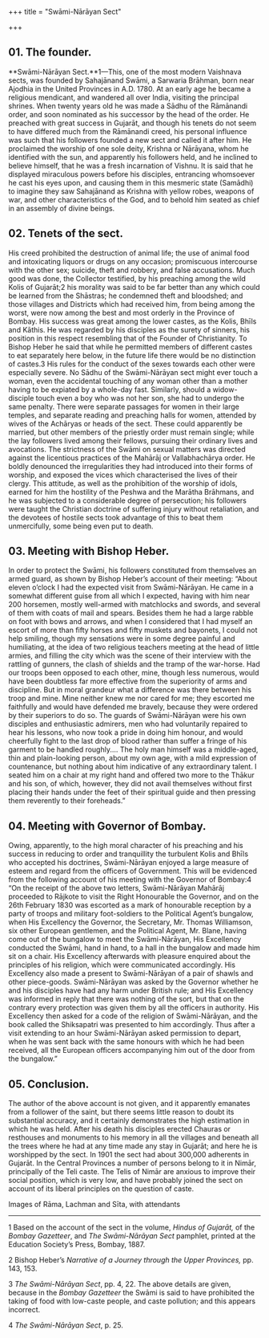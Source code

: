 +++
title = "Swāmi-Nārāyan Sect"

+++

## 01. The founder.

**Swāmi-Nārāyan Sect.**1—This, one of the most modern Vaishnava sects, was founded by Sahajānand Swāmi, a Sarwaria Brāhman, born near Ajodhia in the United Provinces in A.D. 1780. At an early age he became a religious mendicant, and wandered all over India, visiting the principal shrines. When twenty years old he was made a Sādhu of the Rāmānandi order, and soon nominated as his successor by the head of the order. He preached with great success in Gujarāt, and though his tenets do not seem to have differed much from the Rāmānandi creed, his personal influence was such that his followers founded a new sect and called it after him. He proclaimed the worship of one sole deity, Krishna or Nārāyana, whom he identified with the sun, and apparently his followers held, and he inclined to believe himself, that he was a fresh incarnation of Vishnu. It is said that he displayed miraculous powers before his disciples, entrancing whomsoever he cast his eyes upon, and causing them in this mesmeric state \(Samādhi\) to imagine they saw Sahajānand as Krishna with yellow robes, weapons of war, and other characteristics of the God, and to behold him seated as chief in an assembly of divine beings. 

## 02. Tenets of the sect.

His creed prohibited the destruction of animal life; the use of animal food and intoxicating liquors or drugs on any occasion; promiscuous intercourse with the other sex; suicide, theft and robbery, and false accusations. Much good was done, the Collector testified, by his preaching among the wild Kolis of Gujarāt;2 his morality was said to be far better than any which could be learned from the Shāstras; he condemned theft and bloodshed; and those villages and Districts which had received him, from being among the worst, were now among the best and most orderly in the Province of Bombay. His success was great among the lower castes, as the Kolis, Bhīls and Kāthis. He was regarded by his disciples as the surety of sinners, his position in this respect resembling that of the Founder of Christianity. To Bishop Heber he said that while he permitted members of different castes to eat separately here below, in the future life there would be no distinction of castes.3 His rules for the conduct of the sexes towards each other were especially severe. No Sādhu of the Swāmi-Nārāyan sect might ever touch a woman, even the accidental touching of any woman other than a mother having to be expiated by a whole-day fast. Similarly, should a widow-disciple touch even a boy who was not her son, she had to undergo the same penalty. There were separate passages for women in their large temples, and separate reading and preaching halls for women, attended by wives of the Achāryas or heads of the sect. These could apparently be married, but other members of the priestly order must remain single; while the lay followers lived among their fellows, pursuing their ordinary lives and avocations. The strictness of the Swāmi on sexual matters was directed against the licentious practices of the Mahārāj or Vallabhachārya order. He boldly denounced the irregularities they had introduced into their forms of worship, and exposed the vices which characterised the lives of their clergy. This attitude, as well as the prohibition of the worship of idols, earned for him the hostility of the Peshwa and the Marātha Brāhmans, and he was subjected to a considerable degree of persecution; his followers were taught the Christian doctrine of suffering injury without retaliation, and the devotees of hostile sects took advantage of this to beat them unmercifully, some being even put to death. 

## 03. Meeting with Bishop Heber.

In order to protect the Swāmi, his followers constituted from themselves an armed guard, as shown by Bishop Heber’s account of their meeting: “About eleven o’clock I had the expected visit from Swāmi-Nārāyan. He came in a somewhat different guise from all which I expected, having with him near 200 horsemen, mostly well-armed with matchlocks and swords, and several of them with coats of mail and spears. Besides them he had a large rabble on foot with bows and arrows, and when I considered that I had myself an escort of more than fifty horses and fifty muskets and bayonets, I could not help smiling, though my sensations were in some degree painful and humiliating, at the idea of two religious teachers meeting at the head of little armies, and filling the city which was the scene of their interview with the rattling of gunners, the clash of shields and the tramp of the war-horse. Had our troops been opposed to each other, mine, though less numerous, would have been doubtless far more effective from the superiority of arms and discipline. But in moral grandeur what a difference was there between his troop and mine. Mine neither knew me nor cared for me; they escorted me faithfully and would have defended me bravely, because they were ordered by their superiors to do so. The guards of Swāmi-Nārāyan were his own disciples and enthusiastic admirers, men who had voluntarily repaired to hear his lessons, who now took a pride in doing him honour, and would cheerfully fight to the last drop of blood rather than suffer a fringe of his garment to be handled roughly.... The holy man himself was a middle-aged, thin and plain-looking person, about my own age, with a mild expression of countenance, but nothing about him indicative of any extraordinary talent. I seated him on a chair at my right hand and offered two more to the Thākur and his son, of which, however, they did not avail themselves without first placing their hands under the feet of their spiritual guide and then pressing them reverently to their foreheads.” 

## 04. Meeting with Governor of Bombay.

Owing, apparently, to the high moral character of his preaching and his success in reducing to order and tranquillity the turbulent Kolis and Bhīls who accepted his doctrines, Swāmi-Nārāyan enjoyed a large measure of esteem and regard from the officers of Government. This will be evidenced from the following account of his meeting with the Governor of Bombay:4 “On the receipt of the above two letters, Swāmi-Nārāyan Mahārāj proceeded to Rājkote to visit the Right Honourable the Governor, and on the 26th February 1830 was escorted as a mark of honourable reception by a party of troops and military foot-soldiers to the Political Agent’s bungalow, when His Excellency the Governor, the Secretary, Mr. Thomas Williamson, six other European gentlemen, and the Political Agent, Mr. Blane, having come out of the bungalow to meet the Swāmi-Nārāyan, His Excellency conducted the Swāmi, hand in hand, to a hall in the bungalow and made him sit on a chair. His Excellency afterwards with pleasure enquired about the principles of his religion, which were communicated accordingly. His Excellency also made a present to Swāmi-Nārāyan of a pair of shawls and other piece-goods. Swāmi-Nārāyan was asked by the Governor whether he and his disciples have had any harm under British rule; and His Excellency was informed in reply that there was nothing of the sort, but that on the contrary every protection was given them by all the officers in authority. His Excellency then asked for a code of the religion of Swāmi-Nārāyan, and the book called the Shiksapatri was presented to him accordingly. Thus after a visit extending to an hour Swāmi-Nārāyan asked permission to depart, when he was sent back with the same honours with which he had been received, all the European officers accompanying him out of the door from the bungalow.” 

## 05. Conclusion.

The author of the above account is not given, and it apparently emanates from a follower of the saint, but there seems little reason to doubt its substantial accuracy, and it certainly demonstrates the high estimation in which he was held. After his death his disciples erected Chauras or resthouses and monuments to his memory in all the villages and beneath all the trees where he had at any time made any stay in Gujarāt; and here he is worshipped by the sect. In 1901 the sect had about 300,000 adherents in Gujarāt. In the Central Provinces a number of persons belong to it in Nimār, principally of the Teli caste. The Telis of Nimār are anxious to improve their social position, which is very low, and have probably joined the sect on account of its liberal principles on the question of caste. 

Images of Rāma, Lachman and Sīta, with attendants

___________________

1 Based on the account of the sect in the volume, *Hindus of Gujarāt,* of the *Bombay Gazetteer*, and *The Swāmi-Nārāyan Sect* pamphlet, printed at the Education Society’s Press, Bombay, 1887. 

2 Bishop Heber’s *Narrative of a Journey through the Upper Provinces,* pp. 143, 153. 

3 *The Swāmi-Nārāyan Sect*, pp. 4, 22. The above details are given, because in the *Bombay Gazetteer* the Swāmi is said to have prohibited the taking of food with low-caste people, and caste pollution; and this appears incorrect. 

4 *The Swāmi-Nārāyan Sect*, p. 25. 

